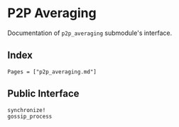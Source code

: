 # P2P Averaging

Documentation of `p2p_averaging` submodule's interface.

## Index

```@index
Pages = ["p2p_averaging.md"]
```

## Public Interface

```@docs
synchronize!
gossip_process
```